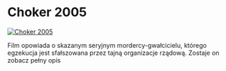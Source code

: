 Choker 2005 
=============
[![Choker 2005 ](http://vidos.pl/images/player.gif)](http://vidos.pl/choker-2005)

 Film opowiada o skazanym seryjnym mordercy-gwałcicielu, którego egzekucja jest sfałszowana przez tajną organizacje rządową. Zostaje on zobacz pełny opis
